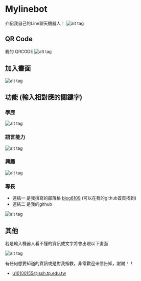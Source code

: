 # Mylinebot
介紹我自己的Line聊天機器人！
![alt tag](https://i.imgur.com/1LjeCOTl.jpg)

## QR Code
我的 QRCODE
![alt tag](https://imgur.com/6kA82Io.jpg)

## 加入畫面
![alt tag](https://i.imgur.com/nAnfEnjl.jpg)

## 功能 (輸入相對應的關鍵字)
### 學歷

![alt tag](https://i.imgur.com/RjdYyxdl.jpg)

### 語言能力

![alt tag](https://i.imgur.com/UOENusHl.jpg)

### 興趣

![alt tag](https://i.imgur.com/0gFsVpsl.jpg)

### 專長

* 連結一 是我撰寫的部落格 [blog6109](https://blog6109.herokuapp.com/) (可以在我的github首頁找到)
* 連結二 是我的github

![alt tag](https://i.imgur.com/SjsyXzUl.jpg)

## 其他

若是輸入機器人看不懂的資訊或文字將會出現以下畫面

![alt tag](https://i.imgur.com/wFvcdICl.jpg)

有任何想要知道的資訊或是對我指教，非常歡迎來信告知，謝謝！！
* u10100155@lssh.tp.edu.tw
